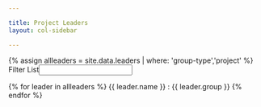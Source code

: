 ```yaml
---

title: Project Leaders
layout: col-sidebar

---
```


{% assign allleaders = site.data.leaders | where: 'group-type','project' %}
<label for='leaders-filter'>Filter List</label><input type='text' id='leaders-filter'>
<section id='leaders-list'>
  {% for leader in allleaders %}
  {{ leader.name }} : {{ leader.group }}
  {% endfor %}
</section>

<script type='text/javascript'>
  var leaders = {{ allleaders }};
  
 $(function() {
    alert('loaded');
 });
 
 $("#leaders-filter").keyup(function(e) {
     var code = e.keyCode ? e.keyCode : e.which;
     if (code == 13) {  // Enter keycode
        alert('filter it');
       }
   });
</script>
